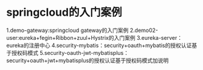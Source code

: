 # springcloud的入门案例
1.demo-gateway:springcloud gateway的入门案例
2.demo02-user:eureka+fegin+Ribbon+zuul+Hystrix的入门案例
3.eureka-server：eureka的注册中心
4.security-mybatis：security+oauth+mybatis的授权认证基于授权码模式
5.security-oauth-jwt-mybatisplus：security+oauth+jwt+mybatisplus的授权认证基于授权码模式加说明
